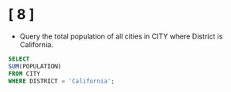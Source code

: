 # [ 8 ] 

- Query the total population of all cities in CITY where District is California.

```sql
SELECT 
SUM(POPULATION)
FROM CITY 
WHERE DISTRICT = 'California';
```
